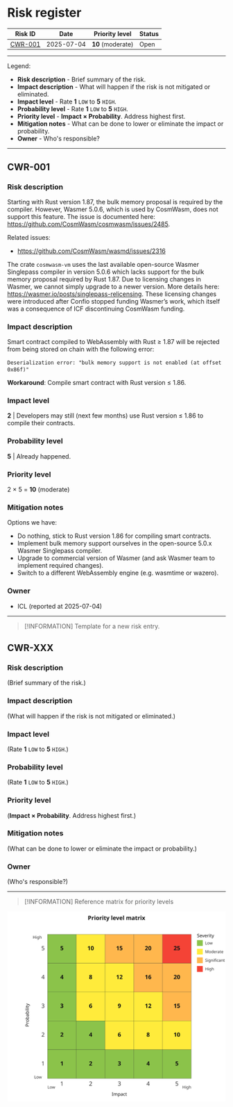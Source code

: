 # Risk register

|       Risk ID       | Date       |  Priority level   | Status |
|:-------------------:|------------|:-----------------:|--------|
| [CWR-001](#CWR-001) | 2025-07-04 | **10** (moderate) | Open   |

---

Legend:

- **Risk description** - Brief summary of the risk.  
- **Impact description** - What will happen if the risk is not mitigated or eliminated.
- **Impact level** - Rate **1** `LOW` to **5** `HIGH`.
- **Probability level** - Rate **1** `LOW` to **5** `HIGH`.
- **Priority level** - **Impact × Probability**. Address highest first.  
- **Mitigation notes** - What can be done to lower or eliminate the impact or probability.
- **Owner** - Who's responsible?

---

## CWR-001

### Risk description

Starting with Rust version 1.87, the bulk memory proposal is required by the compiler.
However, Wasmer 5.0.6, which is used by CosmWasm, does not support this feature.
The issue is documented here: https://github.com/CosmWasm/cosmwasm/issues/2485.

Related issues:
- https://github.com/CosmWasm/wasmd/issues/2316

The crate `cosmwasm-vm` uses the last available open-source Wasmer Singlepass compiler
in version 5.0.6 which lacks support for the bulk memory proposal required by Rust 1.87.
Due to licensing changes in Wasmer, we cannot simply upgrade to a newer version.
More details here: https://wasmer.io/posts/singlepass-relicensing.
These licensing changes were introduced after Confio stopped funding Wasmer’s work,
which itself was a consequence of ICF discontinuing CosmWasm funding.

### Impact description

Smart contract compiled to WebAssembly with Rust ≥ 1.87
will be rejected from being stored on chain with the following error:

```text 
Deserialization error: "bulk memory support is not enabled (at offset 0x86f)"
```

**Workaround**: Compile smart contract with Rust version ≤ 1.86.

### Impact level


**2** | Developers may still (next few months) use Rust version ≤ 1.86 to compile their contracts.
 
### Probability level

**5** | Already happened. 

### Priority level
  
2 × 5 = **10** (moderate)

### Mitigation notes

Options we have:
- Do nothing, stick to Rust version 1.86 for compiling smart contracts.
- Implement bulk memory support ourselves in the open-source 5.0.x Wasmer Singlepass compiler.
- Upgrade to commercial version of Wasmer (and ask Wasmer team to implement required changes).
- Switch to a different WebAssembly engine (e.g. wasmtime or wazero).

### Owner

- ICL (reported at 2025-07-04)

---

> [!INFORMATION]
> Template for a new risk entry.

## CWR-XXX

### Risk description

(Brief summary of the risk.)

### Impact description

(What will happen if the risk is not mitigated or eliminated.)

### Impact level
 
(Rate **1** `LOW` to **5** `HIGH`.)

### Probability level

(Rate **1** `LOW` to **5** `HIGH`.)

### Priority level

(**Impact × Probability**. Address highest first.)
  
### Mitigation notes

(What can be done to lower or eliminate the impact or probability.)

### Owner

(Who's responsible?)

---

> [!INFORMATION]
> Reference matrix for priority levels 
 
![risk-priority-levels](./risk_priority_levels.svg)
